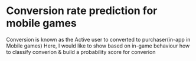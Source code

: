 # Conversion rate prediction for mobile games

Conversion is known as the Active user to converted to purchaser(in-app in Mobile games)
Here, I would like to show based on in-game behaviour how to classify converion & build a probability score for converion

